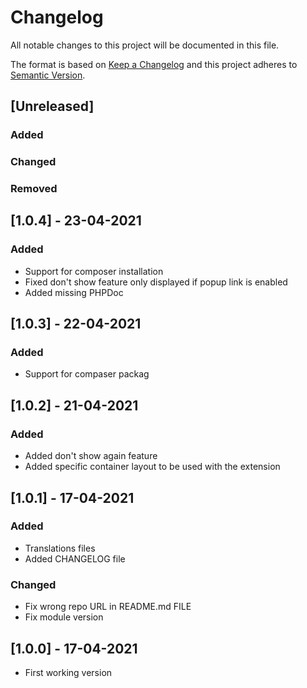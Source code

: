 # Changelog
All notable changes to this project will be documented in this file.

The format is based on [Keep a Changelog](http://keepachangelog.com/en/1.0.0/)
and this project adheres to [Semantic Version](http://semver.org/spec/v2.0.0.html).

## [Unreleased]
### Added
### Changed
### Removed

## [1.0.4] - 23-04-2021
### Added
* Support for composer installation
* Fixed don't show feature only displayed if popup link is enabled
* Added missing PHPDoc

## [1.0.3] - 22-04-2021
### Added
* Support for compaser packag

## [1.0.2] - 21-04-2021
### Added
* Added don't show again feature
* Added specific container layout to be used with the extension

## [1.0.1] - 17-04-2021
### Added
* Translations files
* Added CHANGELOG file

### Changed
* Fix wrong repo URL in README.md FILE
* Fix module version 

## [1.0.0] - 17-04-2021
* First working version
